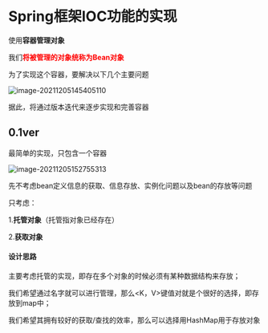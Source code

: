 # Spring框架IOC功能的实现

使用**容器管理对象**

我们<b><span style="color: red">将被管理的对象统称为Bean对象</span></b>



为了实现这个容器，要解决以下几个主要问题

![image-20211205145405110](https://gitee.com/mrth4869/pic/raw/master/20211205145405.png)



据此，将通过版本迭代来逐步实现和完善容器



## 0.1ver

最简单的实现，只包含一个容器

![image-20211205152755313](https://gitee.com/mrth4869/pic/raw/master/20211205152755.png)

先不考虑bean定义信息的获取、信息存放、实例化问题以及bean的存放等问题

只考虑：

1.**托管对象**（托管指对象已经存在）

2.**获取对象**


#### 设计思路

主要考虑托管的实现，即存在多个对象的时候必须有某种数据结构来存放；

我们希望通过名字就可以进行管理，那么<K，V>键值对就是个很好的选择，即存放到map中；

我们希望其拥有较好的获取/查找的效率，那么可以选择用HashMap用于存放对象

